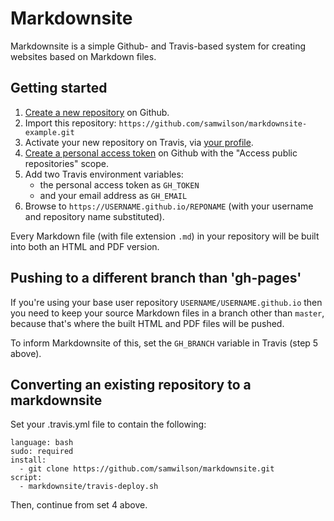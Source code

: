 Markdownsite
===========

Markdownsite is a simple Github- and Travis-based system
for creating websites based on Markdown files.

## Getting started

1. [Create a new repository](https://github.com/new) on Github.
2. Import this repository:
   `https://github.com/samwilson/markdownsite-example.git`
3. Activate your new repository on Travis,
   via [your profile](https://travis-ci.org/profile/).
4. [Create a personal access token](https://github.com/settings/tokens) on Github
   with the "Access public repositories" scope.
5. Add two Travis environment variables:
   - the personal access token as `GH_TOKEN`
   - and your email address as `GH_EMAIL`
6. Browse to `https://USERNAME.github.io/REPONAME` (with your username and repository name substituted).

Every Markdown file (with file extension `.md`) in your repository
will be built into both an HTML and PDF version.

## Pushing to a different branch than 'gh-pages'

If you're using your base user repository `USERNAME/USERNAME.github.io`
then you need to keep your source Markdown files in a branch other than
`master`, because that's where the built HTML and PDF files will be pushed.

To inform Markdownsite of this, set the `GH_BRANCH` variable in Travis (step 5 above).

## Converting an existing repository to a markdownsite

Set your .travis.yml file to contain the following:

	language: bash
	sudo: required
	install:
	  - git clone https://github.com/samwilson/markdownsite.git
	script:
	  - markdownsite/travis-deploy.sh

Then, continue from set 4 above.
